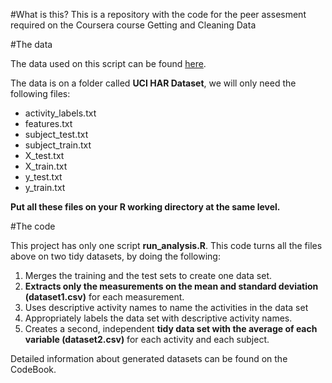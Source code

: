 #What is this?
This is a repository with the code for the peer assesment required on the Coursera course Getting and Cleaning Data

#The data

The data used on this script can be found [here](http://archive.ics.uci.edu/ml/datasets/Human+Activity+Recognition+Using+Smartphones 
).

The data is on a folder called **UCI HAR Dataset**, we will only need the following files:

* activity_labels.txt
* features.txt
* subject_test.txt
* subject_train.txt
* X_test.txt
* X_train.txt
* y_test.txt
* y_train.txt

**Put all these files on your R working directory at the same level.**


#The code

This project has only one script **run_analysis.R**. This code turns all the files above on two tidy datasets, by doing the following:

1. Merges the training and the test sets to create one data set.
2. **Extracts only the measurements on the mean and standard deviation (dataset1.csv)** for each measurement. 
3. Uses descriptive activity names to name the activities in the data set
4. Appropriately labels the data set with descriptive activity names. 
5. Creates a second, independent **tidy data set with the average of each variable (dataset2.csv)** for each activity and each subject. 

Detailed information about generated datasets can be found on the CodeBook.

